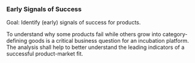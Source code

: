 ### Early Signals of Success

Goal:
Identify (early) signals of success for products.

To understand why some products fail while others grow into category-defining goods is a
critical business question for an incubation platform. The analysis shall help to
better understand the leading indicators of a successful product-market fit.
